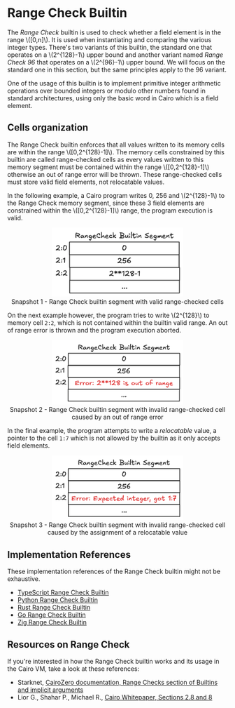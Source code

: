 # Range Check Builtin

The _Range Check_ builtin is used to check whether a field element is in the range \\([0,n]\\).
It is used when instantiating and comparing the various integer types.
There's two variants of this builtin, the standard one that operates on a \\(2^{128}-1\\) upper bound and another variant named _Range Check 96_ that operates on a \\(2^{96}-1\\) upper bound. We will focus on the standard one in this section, but the same principles apply to the 96 variant.

One of the usage of this builtin is to implement primitive integer arithmetic operations over bounded integers or modulo other numbers found in standard architectures, using only the basic word in Cairo which is a field element.

## Cells organization

The Range Check builtin enforces that all values written to its memory cells are within the range \\([0,2^{128}-1]\\).
The memory cells constrained by this builtin are called range-checked cells as every values written to this memory segment must be contained within the range \\([0,2^{128}-1]\\) otherwise an out of range error will be thrown.
These range-checked cells must store valid field elements, not relocatable values.

In the following example, a Cairo program writes 0, 256 and \\(2^{128}-1\\) to the Range Check memory segment, since these 3 field elements are constrained within the \\([0,2^{128}-1]\\) range, the program execution is valid.

<div align="center">
  <img src="range-check-builtin-valid.png" alt="valid range_check builtin segment" width="300px"/>
</div>
<div align="center">
  <span class="caption">Snapshot 1 - Range Check builtin segment with valid range-checked cells</span>
</div>

On the next example however, the program tries to write \\(2^{128}\\) to memory cell `2:2`, which is not contained within the builtin valid range. An out of range error is thrown and the program execution aborted.

<div align="center">
  <img src="range-check-builtin-error1.png" alt="invalid range_check builtin segment" width="300px"/>
</div>
<div align="center">
  <span class="caption">Snapshot 2 - Range Check builtin segment with invalid range-checked cell caused by an out of range error</span>
</div>

In the final example, the program attempts to write a _relocatable_ value, a pointer to the cell `1:7` which is not allowed by the builtin as it only accepts field elements.

<div align="center">
  <img src="range-check-builtin-error2.png" alt="invalid range_check builtin segment" width="300px"/>
</div>
<div align="center">
  <span class="caption">Snapshot 3 - Range Check builtin segment with invalid range-checked cell caused by the assignment of a relocatable value</span>
</div>

## Implementation References

These implementation references of the Range Check builtin might not be exhaustive.

- [TypeScript Range Check Builtin](https://github.com/kkrt-labs/cairo-vm-ts/blob/58fd07d81cff4a4bb45c30ab99976ba66f0576ad/src/builtins/rangeCheck.ts)
- [Python Range Check Builtin](https://github.com/starkware-libs/cairo-lang/blob/0e4dab8a6065d80d1c726394f5d9d23cb451706a/src/starkware/cairo/lang/builtins/range_check/range_check_builtin_runner.py)
- [Rust Range Check Builtin](https://github.com/lambdaclass/cairo-vm/blob/41476335884bf600b62995f0c005be7d384eaec5/vm/src/vm/runners/builtin_runner/range_check.rs)
- [Go Range Check Builtin](https://github.com/NethermindEth/cairo-vm-go/blob/dc02d614497f5e59818313e02d2d2f321941cbfa/pkg/vm/builtins/range_check.go)
- [Zig Range Check Builtin](https://github.com/keep-starknet-strange/ziggy-starkdust/blob/55d83e61968336f6be93486d7acf8530ba868d7e/src/vm/builtins/builtin_runner/range_check.zig)

## Resources on Range Check

If you're interested in how the Range Check builtin works and its usage in the Cairo VM, take a look at these references:

- Starknet, [CairoZero documentation, Range Checks section of Builtins and implicit arguments](https://docs.cairo-lang.org/how_cairo_works/builtins.html#range-checks)
- Lior G., Shahar P., Michael R., [Cairo Whitepaper, Sections 2.8 and 8](https://eprint.iacr.org/2021/1063.pdf)
